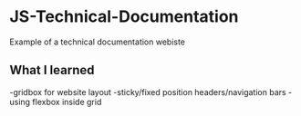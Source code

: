 # JS-Technical-Documentation
Example of a technical documentation webiste

## What I learned
  -gridbox for website layout
  -sticky/fixed position headers/navigation bars
  -using flexbox inside grid

